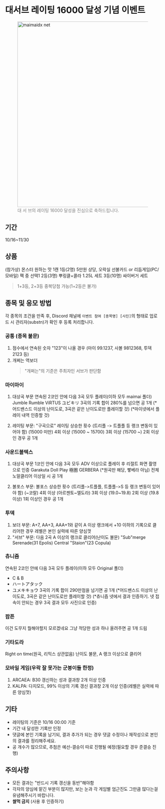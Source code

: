 # 대서브 레이팅 16000 달성 기념 이벤트

<figure>
  <img width="600" src="https://github.com/user-attachments/assets/509dac29-6694-4930-bd8b-d62f297d9450" alt="maimaidx net" />
  <br />
  <figcaption style="color: gray;">대 서 브의 레이팅 16000 달성을 진심으로 축하드립니다.</figcaption>
</figure>

## 기간
10/16~11/30

## 상품
(참가상) 몬스터 원하는 맛 1캔
1등(2명) 5만원 상당, 오락실 선불카드 or 리듬게임(PC/모바일) 팩 중 선택1
2등(3명) 뿌링클+콜라 1.25L 세트
3등(10명) 싸이버거 세트

> 1+3등, 2+3등 중복당첨 가능(1+2등은 불가)

## 종목 및 응모 방법
각 종목의 조건을 만족 후, Discord 채널에 `이벤트 참여 [종목명] [사진]`의 형태로 업로드 시 관리자(substn)가 확인 후 등록 처리합니다.

### 공통 (종목 불문)
1. 점수에서 연속된 숫자 "123"이 나올 경우
  (마이 99.1237, 사볼 9812368, 투덱 2123 등)
2. 개쩌는 역보더
   > "개쩌는"의 기준은 주최자인 서브가 판단함

### 마이마이
1. 대상곡 부문
  연속된 2코인 안에 다음 3곡 모두 플레이(이하 모두 maimai 폴더)
  Jumble Rumble
  ViRTUS
  ユビキリ
  3곡의 기록 합이 280%를 넘으면 공 1개
  (*어드밴스드 이상의 난이도로, 3곡은 같은 난이도로만 플레이할 것)
  (*마이넷에서 플레이 내역 인증할 것)

2. 레이팅 부문: "구곡으로" 레이팅 상승한 횟수
  (트리플 -> 트플플 등 랭크 변동이 있어야 함)
  (15000 미만) 4회 이상
  (15000 ~ 15700) 3회 이상
  (15700 ~) 2회 이상인 경우 공 1개

### 사운드볼텍스
1. 대상곡 부문
  1코인 안에 다음 3곡 모두 ADV 이상으로 플레이 후 리절트 화면 촬영으로 인증
  Garakuta Doll Play
  極圏
  GERBERA (*원곡만 해당, 빻베라 아님)
  전체 노말클리어 이상일 시 공 1개

2. 볼포스 부문: 볼포스 상승한 횟수
  (트리플->트플플, 트플플->S 등 랭크 변동이 있어야 함)
  (~코랄) 4회 이상
  (아르젠토~엘도라) 3회 이상
  (19.0~19.8) 2회 이상
  (19.8 이상) 1회 이상인 경우 공 1개

### 투덱
1. 보더 부문:  A+7, AA+3, AAA+1와 같이 A 이상 랭크에서 +10 이하의 기록으로 클리어한 경우
  레벨은 본인 실력에 따른 양심껏
2. "서브" 부문: 다음 2곡 A 이상의 랭크로 클리어(난이도 불문)
  "Sub"merge Serenade(31 Epolis)
  Central "Staion"(23 Copula)

### 츄니즘
연속된 2코인 안에 다음 3곡 모두 플레이(이하 모두 Original 폴더)
- C & B
- ハートアタック
- ユメキキョウ
3곡의 기록 합이 290만점을 넘기면 공 1개
(*어드밴스드 이상의 난이도로, 3곡은 같은 난이도로만 플레이할 것)
(*츄니즘 넷에서 결과 인증하기. 넷 접속이 안되는 경우 3곡 결과 모두 사진으로 인증)

### 팝픈
이건 도무지 뭘해야할지 모르겠네요 그냥 적당한 성과 하나 올려주면 공 1개 드림

### 기타도라
Right on time(원곡, 리믹스 상관없음)
난이도 불문, A 랭크 이상으로 클리어

### 모바일 게임(우락 잘 못가는 군붕이들 한정)
1. ARCAEA: B30 갱신하는 성과 결과창 2개 이상 인증
2. KALPA: 다지모드, 99% 이상의 기록 갱신 결과창 2개 이상 인증(레벨은 실력에 따른 양심껏)

## 기타
- 레이팅의 기준은 10/16 00:00 기준
- 기간 내 달성한 기록만 인정
- 댓글에 본인 기록을 남기되, 결과 추가가 되는 경우 댓글 수정이나 재작성으로 본인의 결과를 정리해주세요.
- 공 개수가 많으므로, 추첨은 예선-결승이 따로 진행될 예정(필요할 경우 준결승 진행)

## 주의사항
- 모든 결과는 "반드시 기록 갱신을 동반"해야함
- 각자의 양심에 맡긴 부분이 많지만, 보는 눈과 각 게임별 엄근진도 그만큼 많다는걸 유념해주시기 바랍니다.
- **쌀먹 금지** (사용 후 인증하기)
